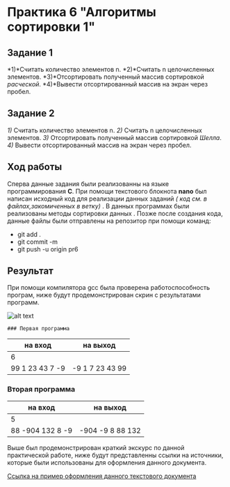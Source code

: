 # **Практика 6 "Алгоритмы сортировки 1"**

## **Задание 1**

*1)*Считать количество элементов n.
*2)*Считать n целочисленных элементов.
*3)*Отсортировать полученный массив сортировкой *расческой*.
*4)*Вывести отсортированный массив на экран через пробел.

## **Задание 2**

*1)* Считать количество элементов n.
*2)* Считать n целочисленных элементов.
*3)* Отсортировать полученный массив сортировкой *Шелла*.
*4)* Вывести отсортированный массив на экран через пробел.

## **Ход работы**

Сперва данные задания были реализованны на языке программирования **C**. При помощи текстового блокнота **nano** был написан исходный код для реализации данных заданий _( код см. в файлах,закомиченных в ветку)_ . В данных программах были реализованы  методы сортировки данных  . Позже после создания кода, данные файлы были отправлены на репозитор при помощи команд:
  - git add .  
  - git commit -m
  - git push -u origin pr6
  
  ##  Результат 
  
  При помощи компилятора gcc была проверена работоспособность програм, ниже будут продемонстрирован скрин с результатами программ.
  
  ![alt text](https://pp.userapi.com/c850736/v850736419/ecbba/VqwuZy0fWI8.jpg)
  
    ### Первая программа 
 
| на вход        |  на выход     | 
| -------------- |:-------------:| 
| 6              |               |
| 99 1 23 43 7 -9|-9 1 7 23 43 99|   

### Вторая программа
 
| на вход        |  на выход      | 
| -------------- |:--------------:| 
| 5              |                |
|88 -904 132 8 -9|-904 -9 8 88 132|

  Выше был продемонстрирован краткий экскурс по данной практической работе, ниже будут представленны ссылки на источники, которые были использованы для оформления данного документа.
 
 [Ссылка на пример оформления данного текстового документа](https://github.com/adam-p/markdown-here/wiki/Markdown-Cheatsheet)
  
  

